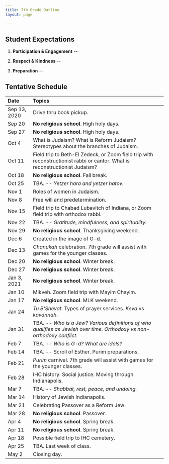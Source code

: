 ```yaml
---
title: 7th Grade Outline
layout: page

---
```


## Student Expectations

1. **Participation & Engagement** --

2. **Respect & Kindness** --

3. **Preparation** --



## Tentative Schedule

| Date         | Topics |
|:-------------|:-------|
| Sep 13, 2020 | Drive thru book pickup.  |
| Sep 20       | **No religious school**. High holy days.  |
| Sep 27       | **No religious school**. High holy days.  |
| Oct 4        | What is Judaism? What is Reform Judaism? Stereotypes about the branches of Judaism.  |
| Oct 11       | Field trip to Beth-El Zedeck, or Zoom field trip with reconstructionist rabbi or cantor. What is reconstructionist Judaism?  |
| Oct 18       | **No religious school**. Fall break.  |
| Oct 25       | TBA. -- *Yetzer hara and yetzer hatov.*  |
| Nov 1        | Roles of women in Judaism.  |
| Nov 8        | Free will and predetermination.  |
| Nov 15       | Field trip to Chabad Lubavitch of Indiana, or Zoom field trip with orthodox rabbi.  |
| Nov 22       | TBA. -- *Gratitude, mindfulness, and spirituality.*  |
| Nov 29       | **No religious school**. Thanksgiving weekend.  |
| Dec 6        | Created in the image of G-d.  |
| Dec 13       | *Chanukah* celebration. 7th grade will assist with games for the younger classes.  |
| Dec 20       | **No religious school**. Winter break.  |
| Dec 27       | **No religious school**. Winter break.  |
| Jan 3, 2021  | **No religious school**. Winter break.  |
| Jan 10       | Mikveh. Zoom field trip with Mayim Chayim.  |
| Jan 17       | **No religious school**. MLK weekend.  |
| Jan 24       | *Tu B'Shevat*. Types of prayer services. *Keva* vs *kavannah*.  |
| Jan 31       | TBA. -- *Who is a Jew? Various definitions of who qualifies as Jewish over time. Orthodoxy vs non-orthodoxy conflict.*  |
| Feb 7        | TBA. -- *Who is G-d? What are idols?*  |
| Feb 14       | TBA. -- Scroll of Esther. Purim preparations.  |
| Feb 21       | *Purim* carnival. 7th grade will assist with games for the younger classes.  |
| Feb 28       | IHC history. Social justice. Moving through Indianapolis.  |
| Mar 7        | TBA. -- *Shabbat, rest, peace, and undoing.* |
| Mar 14       | History of Jewish Indianapolis.  |
| Mar 21       | Celebrating Passover as a Reform Jew.  |
| Mar 28       | **No religious school**. Passover.  |
| Apr 4        | **No religious school**. Spring break.  |
| Apr 11       | **No religious school**. Spring break.  |
| Apr 18       | Possible field trip to IHC cemetery.  |
| Apr 25       | TBA. Last week of class.  |
| May 2        | Closing day.  |


